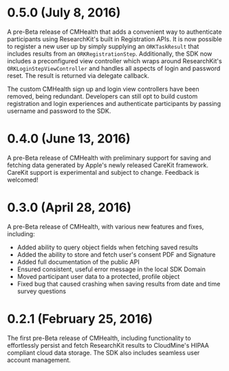 0.5.0 (July 8, 2016)
====================
A pre-Beta release of CMHealth that adds a convenient way to authenticate participants
using ResearchKit's built in Registration APIs. It is now possible to register a new
user up by simply supplying an `ORKTaskResult` that includes results from an `ORKRegistrationStep`.
Additionally, the SDK now includes a preconfigured view controller which wraps around
ResearchKit's `ORKLoginStepViewController` and handles all aspects of login and password
reset. The result is returned via delegate callback.

The custom CMHealth sign up and login view controllers have been removed, being redundant.
Developers can still opt to build custom registration and login experiences and authenticate
participants by passing username and password to the SDK.

0.4.0 (June 13, 2016)
=====================
A pre-Beta release of CMHealth with preliminary support for saving and fetching
data generated by Apple's newly released CareKit framework. CareKit support is
experimental and subject to change. Feedback is welcomed!

0.3.0 (April 28, 2016)
=====================
A pre-Beta release of CMHealth, with various new features and fixes, including:

* Added ability to query object fields when fetching saved results
* Added the ability to store and fetch user's consent PDF and Signature
* Added full documentation of the public API
* Ensured consistent, useful error message in the local SDK Domain
* Moved participant user data to a protected, profile object
* Fixed bug that caused crashing when saving results from date and time survey questions

0.2.1 (February 25, 2016)
======================
The first pre-Beta release of CMHealth, including functionality to effortlessly persist and fetch ResearchKit results to CloudMine's HIPAA compliant cloud data storage. The SDK also includes seamless user account management.
